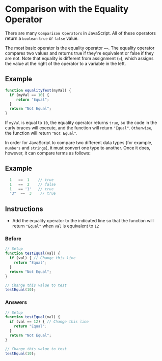 # Comparison with the Equality Operator

There are many `Comparison Operators` in JavaScript. All of these
operators return a `boolean` `true` or `false` value.

The most basic operator is the equality operator `==`.
The equality operator compares two values and returns true
if they're equivalent or false if they are not. Note that
equality is different from assignment (`=`), which assigns the
value at the right of the operator to a variable in the left.

## Example

```javascript
function equalityTest(myVal) {
  if (myVal == 10) {
     return "Equal";
  }
  return "Not Equal";
}
```

If `myVal` is equal to `10`, the equality operator returns `true`,
so the code in the curly braces will execute, and the
function will return `"Equal"`. `Otherwise`, the function
will return `"Not Equal"`.

In order for JavaScript to compare two different
data types (for example, `numbers` and `strings`), it must
convert one type to another. Once it does, however, it can
compare terms as follows:

## Example

```javascript
  1   ==  1    // true
  1   ==  2    // false
  1   == '1'   // true
  "3"  ==  3    // true
```

## Instructions
 - Add the equality operator to the indicated line so that the
 function will return `"Equal"` when `val` is equivalent to `12`

### Before

```javascript
// Setup
function testEqual(val) {
  if (val) { // Change this line
    return "Equal";
  }
  return "Not Equal";
}

// Change this value to test
testEqual(10);
```

### Answers

```javascript
// Setup
function testEqual(val) {
  if (val == 12) { // Change this line
    return "Equal";
  }
  return "Not Equal";
}

// Change this value to test
testEqual(10);
```
